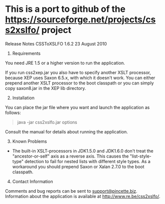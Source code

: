 # This is a port to github of the https://sourceforge.net/projects/css2xslfo/ project

Release Notes CSSToXSLFO 1.6.2
23 August 2010

1. Requirements

You need JRE 1.5 or a higher version to run the application.

If you run css2xep.jar you also have to specify another XSLT processor, because
XEP uses Saxon 6.5.x, with which it doesn't work. You can either prepend
another XSLT processor to the boot classpath or you can simply copy saxon8.jar
in the XEP lib directory.

2. Installation

You can place the jar file where you want and launch the application as
follows:

> java -jar css2xslfo.jar options

Consult the manual for details about running the application.

3. Known Problems

- The built-in XSLT-processors in JDK1.5.0 and JDK1.6.0 don't treat the
  "ancestor-or-self" axis as a reverse axis. This causes the "list-style-type"
  detection to fail for nested lists with different style types. As a
  workaround you should prepend Saxon or Xalan 2.7.0 to the boot classpath.

4. Contact Information

Comments and bug reports can be sent to support@pincette.biz. Information about
the application is available at http://www.re.be/css2xslfo/.
